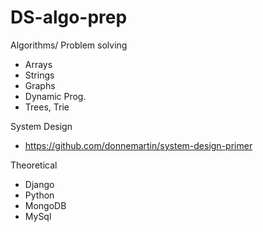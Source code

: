 # DS-algo-prep

Algorithms/ Problem solving
* Arrays 
* Strings 
* Graphs
* Dynamic Prog. 
* Trees, Trie 

System Design 
* https://github.com/donnemartin/system-design-primer 

Theoretical 
* Django 
* Python
* MongoDB 
* MySql 





 
